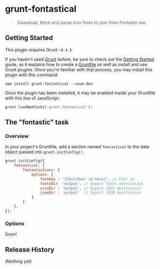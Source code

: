 # grunt-fontastical

> Download, fetch and parse icon fonts to json from Fontastic.me.

## Getting Started
This plugin requires Grunt `~0.4.5`

If you haven't used [Grunt](http://gruntjs.com/) before, be sure to check out the [Getting Started](http://gruntjs.com/getting-started) guide, as it explains how to create a [Gruntfile](http://gruntjs.com/sample-gruntfile) as well as install and use Grunt plugins. Once you're familiar with that process, you may install this plugin with this command:

```shell
npm install grunt-fontastical --save-dev
```

Once the plugin has been installed, it may be enabled inside your Gruntfile with this line of JavaScript:

```js
grunt.loadNpmTasks('grunt-fontastical');
```

## The "fontastic" task

### Overview
In your project's Gruntfile, add a section named `fontastical` to the data object passed into `grunt.initConfig()`.

```js
grunt.initConfig({
    fontastical: {
        fontasticIcons: {
            options: {
                fontKey : '[Font/User id here]', // Font id
                fontsDir: 'output', // Export fonts destination
                scssDir : 'output', // Export SASS destination
                jsonDir : 'output'  // Export JSON destination
            }
        }
    },
});
```

### Options
Soon!

## Release History
_(Nothing yet)_
